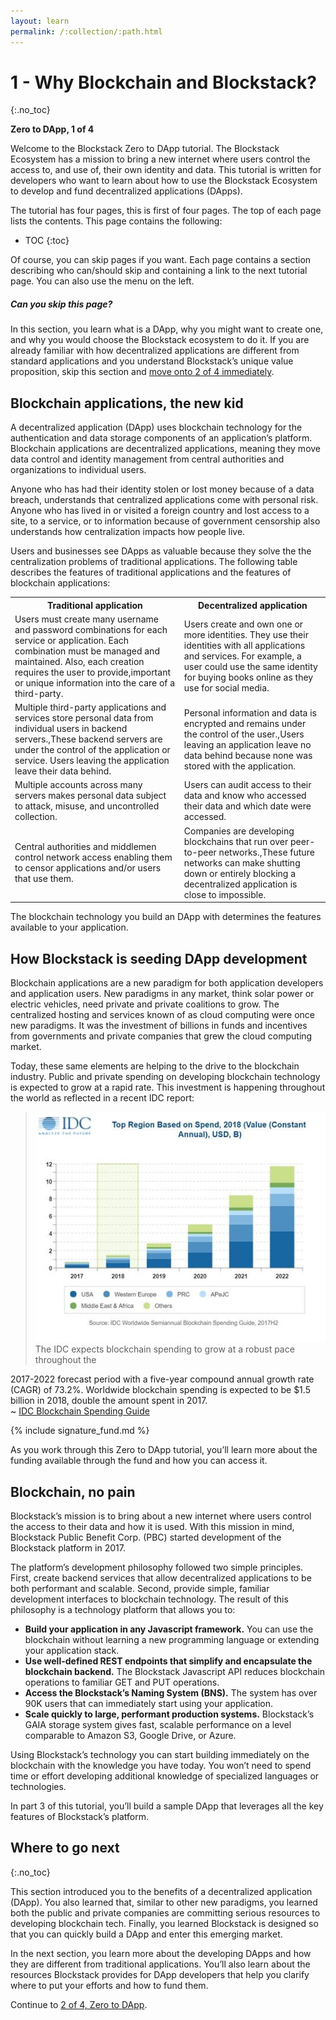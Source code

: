 ```yaml
---
layout: learn
permalink: /:collection/:path.html
---
```

# 1 - Why Blockchain and Blockstack?
{:.no_toc}

**Zero to DApp, 1 of 4**

Welcome to the Blockstack Zero to DApp tutorial.  The Blockstack Ecosystem has a
mission to bring a new internet where users control the access to, and use of,
their own identity and data.  This tutorial is written for developers who want
to learn about how to use the Blockstack Ecosystem to develop and fund
decentralized applications (DApps).

The tutorial has four pages, this is first of four pages. The top of each page
lists the contents. This page contains the following:

* TOC
{:toc}

Of course, you can skip pages if you want. Each page contains a section
describing who can/should skip and containing a link to the next tutorial page.
You can also use the menu on the left.

<div class="uk-card uk-card-default uk-card-body">
<h5>Can you skip this page?</h5>
<p>In this section, you learn what is a DApp, why you might want to create one, and
why you would choose the Blockstack ecosystem to do it.  If you are already
familiar with how decentralized applications are different from standard
applications and you understand Blockstack’s unique value proposition, skip
this section and <a href="zero_to_dapp_2.html">move onto 2 of 4 immediately</a>.</p>
</div>

## Blockchain applications, the new kid

A decentralized application (DApp) uses blockchain technology for the
authentication and data storage components of an application’s platform.
Blockchain applications are decentralized applications, meaning they move data
control and identity management from central authorities and organizations to
individual users.  

Anyone who has had their identity stolen or lost money because of a data breach,
understands that centralized applications come with personal risk. Anyone who
has lived in or visited a foreign country and lost access to a site, to a
service, or to information because of government censorship also understands how
centralization impacts how people live.

Users and businesses see DApps as valuable because they solve the the
centralization problems of traditional applications. The following table
describes the features of traditional applications and the features of
blockchain applications:

<table class="uk-table uk-table-small uk-table-divider">
  <tr>
    <th>Traditional application</th>
    <th>Decentralized application</th>
  </tr>
  <tr>
    <td>Users must create many username and password combinations for each service or application. Each combination must be managed and maintained. Also, each creation requires the user to provide,important or unique information into the care of a third-party.</td>
    <td>Users create and own one or more identities. They use their identities with all applications and services. For example, a user could use the same identity for buying books online as they use for social media.</td>
  </tr>
  <tr>
    <td>Multiple third-party applications and services store personal data from individual users in backend servers.,These backend servers are under the control of the application or service. Users leaving the application leave their data behind.</td>
    <td>Personal information and data is encrypted and remains under the control of the user.,Users leaving an application leave no data behind because none was stored with the application.</td>
  </tr>
  <tr>
    <td>Multiple accounts across many servers makes personal data subject to attack, misuse, and uncontrolled collection.</td>
    <td>Users can audit access to their data and know who accessed their data and which date were accessed.</td>
  </tr>
  <tr>
    <td>Central authorities and middlemen control network access enabling them to censor applications and/or users that use them.</td>
    <td>Companies are developing blockchains that run over peer-to-peer networks.,These future networks can make shutting down or entirely blocking a decentralized application is close to impossible.</td>
  </tr>
</table>

The blockchain technology you build an DApp with determines the features available to your application.

## How Blockstack is seeding DApp development

Blockchain applications are a new paradigm for both application developers and
application users. New paradigms in any market, think solar power or electric
vehicles, need private and private coalitions to grow. The centralized hosting
and services known of as cloud computing were once new paradigms. It was the
investment of billions in funds and incentives from governments and private
companies that grew the cloud computing market.  

Today, these same elements are helping to the drive to the blockchain industry.
Public and private spending on developing blockchain technology is expected to
grow at a rapid rate. This investment is happening throughout the world as
reflected in a recent IDC report:

> <img class="uk-align-center" src="images/history-cloud.jpg" alt="">
>The IDC expects blockchain spending to grow at a robust pace throughout the
2017-2022 forecast period with a five-year compound annual growth rate (CAGR) of
73.2%. Worldwide blockchain spending is expected to be $1.5 billion in 2018,
double the amount spent in 2017.  
~ <a href="https://www.idc.com/getdoc.jsp?containerId=prUS44150518" target="\_blank">IDC Blockchain Spending Guide</a>

{% include signature_fund.md %}

As you work through this Zero to DApp tutorial, you’ll learn more about the funding available
through the fund and how you can access it.

## Blockchain, no pain

Blockstack’s mission is to bring about a new internet where users control the
access to their data and how it is used. With this mission in mind, Blockstack
Public Benefit Corp. (PBC) started development of the Blockstack platform in 2017.  

The platform’s development philosophy followed two simple principles. First,
create backend services that allow decentralized applications to be both
performant and scalable.  Second, provide simple, familiar development
interfaces to blockchain technology. The result of this philosophy is a
technology platform that allows you to:

* **Build your application in any Javascript framework.**  You can use the blockchain without learning a new programming language or extending your application stack.
* **Use well-defined REST endpoints that simplify and encapsulate the blockchain backend.** The Blockstack Javascript API reduces blockchain operations to familiar GET and PUT operations.
* **Access the Blockstack’s Naming System (BNS).**  The system has over 90K users that can immediately start using your application.
* **Scale quickly to large, performant production systems.**  Blockstack’s GAIA storage system gives fast, scalable performance on a level comparable to Amazon S3, Google Drive, or Azure.

Using Blockstack’s technology you can start building immediately on the
blockchain with the knowledge you have today.  You won’t need to spend time or
effort developing additional knowledge of specialized languages or technologies.

In part 3 of this tutorial, you’ll build a sample DApp that leverages all the
key features of Blockstack’s platform.

## Where to go next
{:.no_toc}

This section introduced you to the benefits of a decentralized application
(DApp). You also learned that, similar to other new paradigms, you learned both
the public and private companies are committing serious resources to developing
blockchain tech. Finally, you learned Blockstack is designed so that you
can quickly build a DApp and enter this emerging market.

In the next section, you learn more about the developing DApps and how they are
different from traditional applications. You’ll also learn about the resources
Blockstack provides for DApp developers that help you clarify where to put your
efforts and how to fund them.

Continue to [2 of 4, Zero to DApp](zero_to_dapp_2.html).
